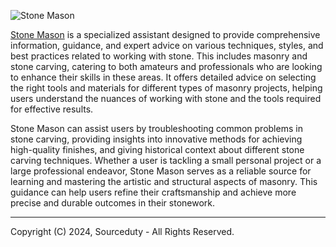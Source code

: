 ![Stone Mason](https://github.com/sourceduty/Stone_Mason/assets/123030236/e106ad40-9144-4344-8662-dbd539f3c1ca)

[Stone Mason](https://chatgpt.com/g/g-2r4wNtXjI-stone-mason) is a specialized assistant designed to provide comprehensive information, guidance, and expert advice on various techniques, styles, and best practices related to working with stone. This includes masonry and stone carving, catering to both amateurs and professionals who are looking to enhance their skills in these areas. It offers detailed advice on selecting the right tools and materials for different types of masonry projects, helping users understand the nuances of working with stone and the tools required for effective results.

Stone Mason can assist users by troubleshooting common problems in stone carving, providing insights into innovative methods for achieving high-quality finishes, and giving historical context about different stone carving techniques. Whether a user is tackling a small personal project or a large professional endeavor, Stone Mason serves as a reliable source for learning and mastering the artistic and structural aspects of masonry. This guidance can help users refine their craftsmanship and achieve more precise and durable outcomes in their stonework.

***
Copyright (C) 2024, Sourceduty - All Rights Reserved.
